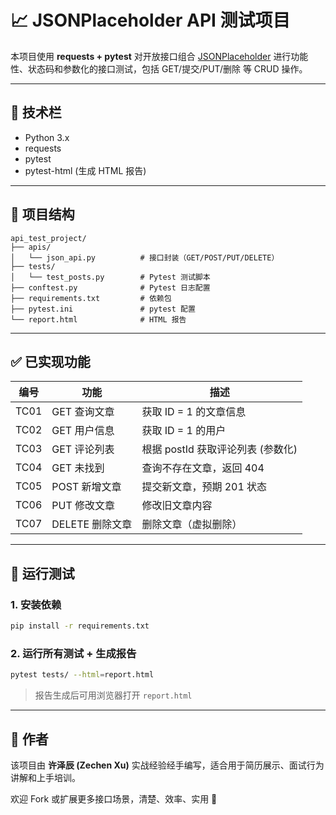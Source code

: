 # 📈 JSONPlaceholder API 测试项目

本项目使用 **requests + pytest** 对开放接口组合 [JSONPlaceholder](https://jsonplaceholder.typicode.com/) 进行功能性、状态码和参数化的接口测试，包括 GET/提交/PUT/删除 等 CRUD 操作。

---

## 🧠 技术栏

- Python 3.x
- requests
- pytest
- pytest-html (生成 HTML 报告)

---

## 📂 项目结构

```
api_test_project/
├── apis/
│   └── json_api.py          # 接口封装（GET/POST/PUT/DELETE）
├── tests/
│   └── test_posts.py        # Pytest 测试脚本
├── conftest.py              # Pytest 日志配置
├── requirements.txt         # 依赖包
├── pytest.ini               # pytest 配置
└── report.html              # HTML 报告
```

---

## ✅ 已实现功能

| 编号 | 功能 | 描述 |
|------|--------|------|
| TC01 | GET 查询文章 | 获取 ID = 1 的文章信息 |
| TC02 | GET 用户信息 | 获取 ID = 1 的用户 |
| TC03 | GET 评论列表 | 根据 postId 获取评论列表 (参数化) |
| TC04 | GET 未找到 | 查询不存在文章，返回 404 |
| TC05 | POST 新增文章 | 提交新文章，预期 201 状态 |
| TC06 | PUT 修改文章 | 修改旧文章内容 |
| TC07 | DELETE 删除文章 | 删除文章（虚拟删除） |

---

## 🚀 运行测试

### 1. 安装依赖
```bash
pip install -r requirements.txt
```

### 2. 运行所有测试 + 生成报告
```bash
pytest tests/ --html=report.html
```

> 报告生成后可用浏览器打开 `report.html`

---

## 💬 作者

该项目由 **许泽辰 (Zechen Xu)** 实战经验经手编写，适合用于简历展示、面试行为讲解和上手培训。

欢迎 Fork 或扩展更多接口场景，清楚、效率、实用 🚀

